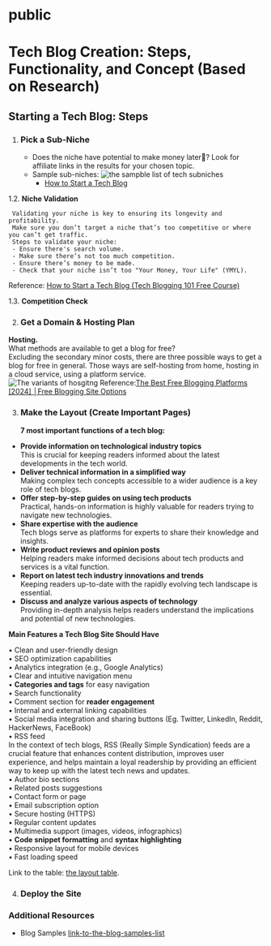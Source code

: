 # public
# Tech Blog Creation: Steps, Functionality, and Concept (Based on Research)

## Starting a Tech Blog: Steps

1. ### Pick a Sub-Niche
   - Does the niche have potential to make money later🙂? Look for affiliate links in the results for your chosen topic.
   - Sample sub-niches:
     ![the sampble list of tech subniches](https://miro.medium.com/v2/resize:fit:922/0*3ukph7EVR_IfUL4M.png)
     - [How to Start a Tech Blog](https://www.bloggersgoto.com/how-to-start-tech-blog/)

1.2. **Niche Validation**
     
     Validating your niche is key to ensuring its longevity and profitability.  
     Make sure you don’t target a niche that’s too competitive or where you can’t get traffic.  
     Steps to validate your niche:  
     - Ensure there's search volume.
     - Make sure there’s not too much competition.
     - Ensure there’s money to be made.
     - Check that your niche isn’t too "Your Money, Your Life" (YMYL).  
Reference: [How to Start a Tech Blog (Tech Blogging 101 Free Course)](https://www.bloggersgoto.com/how-to-start-tech-blog/)  
  
1.3. **Competition Check**  
  

2. ### Get a Domain & Hosting Plan  
 **Hosting.**  
What methods are available to get a blog for free?  
Excluding the secondary minor costs, there are three possible ways to get a blog for free in general. Those ways are self-hosting from home, hosting in a cloud service, using a platform service.  
   ![The variants of hosgitng](https://static.wixstatic.com/media/b917b3_7e7804dc937b4218ab11ddfb20c88fe2~mv2.webp?w=1920&q=50)
   Reference:[The Best Free Blogging Platforms [2024] │Free Blogging Site Options]( https://bloggingplatforms.app/blog/best-free-platforms-for-blogging#free-blogging-site-options)

3. ### Make the Layout (Create Important Pages)
   **7 most important functions of a tech blog:**
-	**Provide information on technological industry topics**  
This is crucial for keeping readers informed about the latest developments in the tech world.  
-	**Deliver technical information in a simplified way**  
Making complex tech concepts accessible to a wider audience is a key role of tech blogs.  
-	**Offer step-by-step guides on using tech products**  
Practical, hands-on information is highly valuable for readers trying to navigate new technologies.  
-  **Share expertise with the audience**  
Tech blogs serve as platforms for experts to share their knowledge and insights.  
- **Write product reviews and opinion posts**  
Helping readers make informed decisions about tech products and services is a vital function.
-	**Report on latest tech industry innovations and trends**  
Keeping readers up-to-date with the rapidly evolving tech landscape is essential.  
-	**Discuss and analyze various aspects of technology**  
Providing in-depth analysis helps readers understand the implications and potential of new technologies.  
  
   **Main Features a Tech Blog Site Should Have**  

•	Clean and user-friendly design  
•	SEO optimization capabilities  
•	Analytics integration (e.g., Google Analytics)  
•	Clear and intuitive navigation menu  
•	**Categories and tags** for easy navigation  
•	Search functionality  
•	Comment section for **reader engagement**  
•	Internal and external linking capabilities  
•	Social media integration and sharing buttons (Eg. Twitter, LinkedIn, Reddit, HackerNews, FaceBook)  
•	RSS feed  
In the context of tech blogs, RSS (Really Simple Syndication) feeds are a crucial feature that enhances content distribution, improves user experience, and helps maintain a loyal readership by providing an efficient way to keep up with the latest tech news and updates.  
•	Author bio sections  
•	Related posts suggestions  
•	Contact form or page  
•	Email subscription option  
•	Secure hosting (HTTPS)  
•	Regular content updates  
•	Multimedia support (images, videos, infographics)  
•	**Code snippet formatting** and **syntax highlighting**  
•	Responsive layout for mobile devices  
•	Fast loading speed  
  
 Link to the table: [the layout table](https://docs.google.com/spreadsheets/d/1O510SvPMWmt4eKRwGrFRmycxvZTpAGC2/edit?usp=sharing&ouid=103723980475604723599&rtpof=true&sd=true).  
  
4. ### Deploy the Site


### Additional Resources
- Blog Samples [link-to-the-blog-samples-list](https://docs.google.com/spreadsheets/d/1zZi-xygUtz8yrvD3wZEBjgBrqdyngpCM/edit?usp=sharing&ouid=103723980475604723599&rtpof=true&sd=true)
